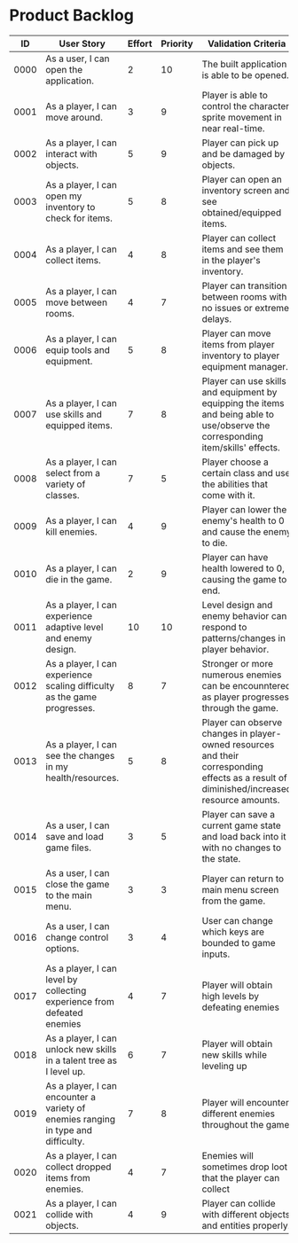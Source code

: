 # Product Backlog

| ID | User Story | Effort | Priority | Validation Criteria | Status |
|----|------------|--------|----------|---------------------|--------|
|0000|As a user, I can open the application. |2|10|The built application is able to be opened. |DONE|
|0001|As a player, I can move around. |3|9|Player is able to control the character sprite movement in near real-time. |TESTING|
|0002|As a player, I can interact with objects. |5|9|Player can pick up and be damaged by objects. |TESTING|
|0003|As a player, I can open my inventory to check for items. |5|8|Player can open an inventory screen and see obtained/equipped items. |TESTING|
|0004|As a player, I can collect items. |4|8|Player can collect items and see them in the player's inventory. |TO DO|
|0005|As a player, I can move between rooms. |4|7|Player can transition between rooms with no issues or extreme delays. |TO DO|
|0006|As a player, I can equip tools and equipment. |5|8|Player can move items from player inventory to player equipment manager. |TO DO|
|0007| As a player, I can use skills and equipped items. |7|8|Player can use skills and equipment by equipping the items and being able to use/observe the corresponding item/skills' effects. |TO DO|
|0008|As a player, I can select from a variety of classes. |7|5|Player choose a certain class and use the abilities that come with it. |TO DO|
|0009|As a player, I can kill enemies. |4|9|Player can lower the enemy's health to 0 and cause the enemy to die.  |TO DO|
|0010|As a player, I can die in the game. |2|9|Player can have health lowered to 0, causing the game to end. |TO DO|
|0011|As a player, I can experience adaptive level and enemy design. |10|10| Level design and enemy behavior can respond to patterns/changes in player behavior. |TO DO|
|0012|As a player, I can experience scaling difficulty as the game progresses. |8|7| Stronger or more numerous enemies can be encounntered as player progresses through the game. |TO DO|
|0013|As a player, I can see the changes in my health/resources. |5|8| Player can observe changes in player-owned resources and their corresponding effects as a result of diminished/increased resource amounts. |TESTING|
|0014|As a user, I can save and load game files. |3|5| Player can save a current game state and load back into it with no changes to the state. |TO DO|
|0015|As a user, I can close the game to the main menu. |3|3|Player can return to main menu screen from the game. |TO DO|
|0016|As a user, I can change control options. |3|4|User can change which keys are bounded to game inputs. |TO DO|
|0017|As a player, I can level by collecting experience from defeated enemies|4|7|Player will obtain high levels by defeating enemies|TO DO|
|0018|As a player, I can unlock new skills in a talent tree as I level up. |6|7|Player will obtain new skills while leveling up|TO DO|
|0019|As a player, I can encounter a variety of enemies ranging in type and difficulty. |7|8| Player will encounter different enemies throughout the game|TO DO|
|0020|As a player, I can collect dropped items from enemies.|4|7| Enemies will sometimes drop loot that the player can collect|TO DO|
|0021| As a player, I can collide with objects. |4|9| Player can collide with different objects and entities properly.| TESTING|
